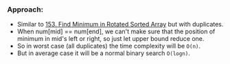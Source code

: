### Approach:
- Similar to [153. Find Minimum in Rotated Sorted Array](https://leetcode.com/problems/find-minimum-in-rotated-sorted-array/) but with duplicates.
- When num[mid] == num[end], we can't make sure that the position of minimum in mid's left or right, so just let upper bound reduce one.
- So in worst case (all duplicates) the time complexity will be `O(n)`.
- But in average case it will be a normal binary search `O(logn)`.